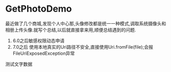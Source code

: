 # GetPhotoDemo
最近做了几个商城,发现个人中心那,头像修改都是统一一种模式,调取系统摄像头和相册上传头像.就写个总结,以后就直接拿来用,顺便总结遇到的问题.

 1. 6.0之后敏感权限动态申请
 2. 7.0之后 使用本地真实的Uri路径不安全,直接使用Uri.fromFile(file);会报FileUriExposedException异常

 测试文字数据